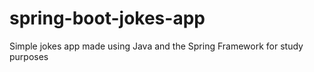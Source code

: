 # spring-boot-jokes-app
Simple jokes app made using Java and the Spring Framework for study purposes 
